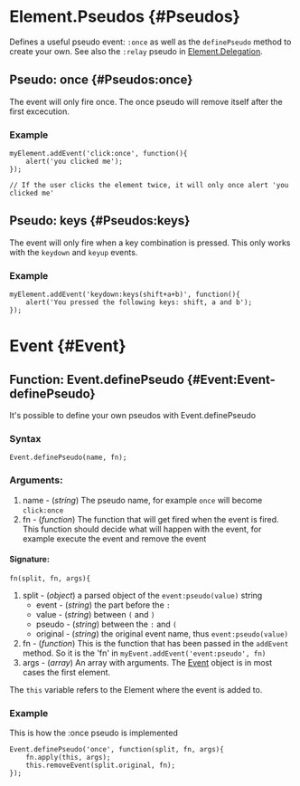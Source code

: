 Element.Pseudos {#Pseudos}
==========================

Defines a useful pseudo event: `:once` as well as the `definePseudo` method to create your own. See also the `:relay` pseudo in [Element.Delegation][].


Pseudo: once {#Pseudos:once}
----------------------------

The event will only fire once. The once pseudo will remove itself after the first excecution.

### Example

	myElement.addEvent('click:once', function(){
		alert('you clicked me');
	});

	// If the user clicks the element twice, it will only once alert 'you clicked me'


Pseudo: keys {#Pseudos:keys}
----------------------------

The event will only fire when a key combination is pressed. This only works with the `keydown` and `keyup` events.

### Example

	myElement.addEvent('keydown:keys(shift+a+b)', function(){
		alert('You pressed the following keys: shift, a and b');
	});


Event {#Event}
=============

Function: Event.definePseudo {#Event:Event-definePseudo}
----------------------------------------------------------

It's possible to define your own pseudos with Event.definePseudo

### Syntax
	Event.definePseudo(name, fn);

### Arguments:
1. name - (*string*) The pseudo name, for example `once` will become `click:once`
2. fn - (*function*) The function that will get fired when the event is fired. This function should decide what will happen with the event, for example execute the event and remove the event

#### Signature:

	fn(split, fn, args){

1. split - (*object*) a parsed object of the `event:pseudo(value)` string
	- event - (*string*) the part before the `:`
	- value - (*string*) between `(` and `)`
	- pseudo - (*string*) between the `:` and `(`
	- original - (*string*) the original event name, thus `event:pseudo(value)`
2. fn - (*function*) This is the function that has been passed in the `addEvent` method. So it is the 'fn' in `myEvent.addEvent('event:pseudo', fn)`
3. args - (*array*) An array with arguments. The [Event][] object is in most cases the first element.

The `this` variable refers to the Element where the event is added to.

### Example

This is how the :once pseudo is implemented

	Event.definePseudo('once', function(split, fn, args){
		fn.apply(this, args);
		this.removeEvent(split.original, fn);
	});


[Event]: /core/Types/Event
[Element.Delegation]: /more/Element/Element.Delegation


